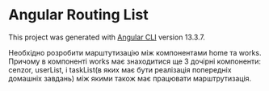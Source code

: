 # Angular Routing List

This project was generated with [Angular CLI](https://github.com/angular/angular-cli) version 13.3.7.

Необхідно розробити марштутизацію між компонентами home та works. Причому в компоненті works має знаходитися ще 3 дочірні компоненти: cenzor, userList, i taskList(в яких має бути реалізація попередніх домашніх завдань) між якими також має працювати марштрутизація.